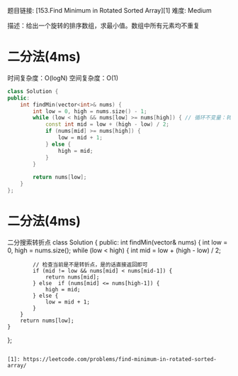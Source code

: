 题目链接: [153.Find Minimum in Rotated Sorted Array][1]
难度: Medium

描述：给出一个旋转的排序数组，求最小值。数组中所有元素均不重复

# 二分法(4ms)
时间复杂度：O(logN)
空间复杂度：O(1)

```cpp
class Solution {
public:
    int findMin(vector<int>& nums) {
        int low = 0, high = nums.size() - 1;
        while (low < high && nums[low] >= nums[high]) { // 循环不变量：转折点在nums[low..high]之中
            const int mid = low + (high - low) / 2;
            if (nums[mid] >= nums[high]) {
                low = mid + 1;
            } else {
                high = mid;
            }
        }
        
        return nums[low];
    }
};
```

# 二分法(4ms)
二分搜索转折点
class Solution {
public:
    int findMin(vector<int>& nums) {
        int low = 0, high = nums.size();
        while (low < high) {
            int mid = low + (high - low) / 2;

            // 检查当前是不是转折点，是的话直接返回即可
            if (mid != low && nums[mid] < nums[mid-1]) {
                return nums[mid];
            } else  if (nums[mid] <= nums[high-1]) {
                high = mid;
            } else {
                low = mid + 1;
            }
        }
        return nums[low];
    }
};
```

[1]: https://leetcode.com/problems/find-minimum-in-rotated-sorted-array/
